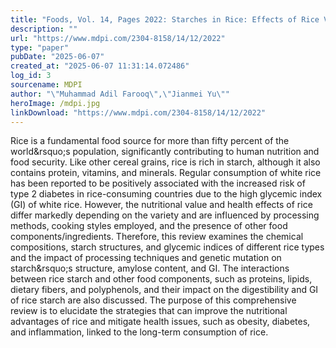 ```yaml
---
title: "Foods, Vol. 14, Pages 2022: Starches in Rice: Effects of Rice Variety and Processing/Cooking Methods on Their Glycemic Index"
description: ""
url: "https://www.mdpi.com/2304-8158/14/12/2022"
type: "paper"
pubDate: "2025-06-07"
created_at: "2025-06-07 11:31:14.072486"
log_id: 3
sourcename: MDPI
author: "\"Muhammad Adil Farooq\",\"Jianmei Yu\""
heroImage: /mdpi.jpg
linkDownload: "https://www.mdpi.com/2304-8158/14/12/2022"
---
```


Rice is a fundamental food source for more than fifty percent of the world&amp;rsquo;s population, significantly contributing to human nutrition and food security. Like other cereal grains, rice is rich in starch, although it also contains protein, vitamins, and minerals. Regular consumption of white rice has been reported to be positively associated with the increased risk of type 2 diabetes in rice-consuming countries due to the high glycemic index (GI) of white rice. However, the nutritional value and health effects of rice differ markedly depending on the variety and are influenced by processing methods, cooking styles employed, and the presence of other food components/ingredients. Therefore, this review examines the chemical compositions, starch structures, and glycemic indices of different rice types and the impact of processing techniques and genetic mutation on starch&amp;rsquo;s structure, amylose content, and GI. The interactions between rice starch and other food components, such as proteins, lipids, dietary fibers, and polyphenols, and their impact on the digestibility and GI of rice starch are also discussed. The purpose of this comprehensive review is to elucidate the strategies that can improve the nutritional advantages of rice and mitigate health issues, such as obesity, diabetes, and inflammation, linked to the long-term consumption of rice.
